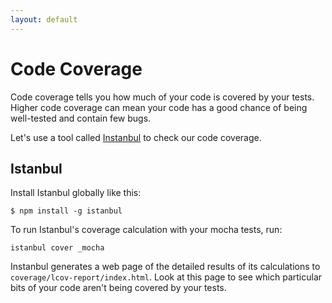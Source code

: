 ```yaml
---
layout: default
---
```


# Code Coverage

Code coverage tells you how much of your code is covered by your tests. Higher code coverage can mean your code has a good chance of being well-tested and contain few bugs.

Let's use a tool called [Instanbul](https://gotwarlost.github.io/istanbul/) to check our code coverage.

## Istanbul

Install Istanbul globally like this:

```
$ npm install -g istanbul
```

To run Istanbul's coverage calculation with your mocha tests, run:

```
istanbul cover _mocha
```

Instanbul generates a web page of the detailed results of its calculations to `coverage/lcov-report/index.html`. Look at this page to see which particular bits of your code aren't being covered by your tests.
